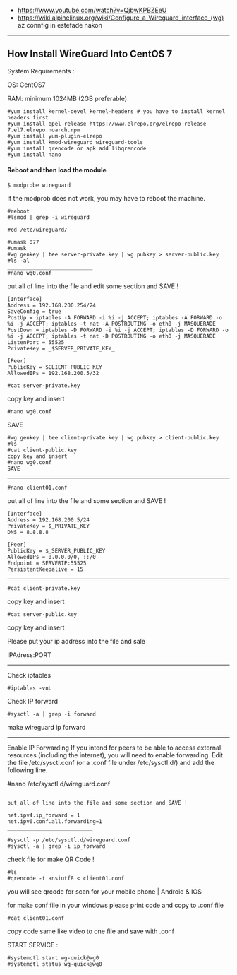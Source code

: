 * https://www.youtube.com/watch?v=QjbwKPBZEeU
* https://wiki.alpinelinux.org/wiki/Configure_a_Wireguard_interface_(wg) az connfig in estefade nakon
----
## How Install WireGuard Into CentOS 7

System Requirements :

OS: CentOS7

RAM: minimum 1024MB (2GB preferable)
```
#yum install kernel-devel kernel-headers # you have to install kernel headers first
#yum install epel-release https://www.elrepo.org/elrepo-release-7.el7.elrepo.noarch.rpm
#yum install yum-plugin-elrepo
#yum install kmod-wireguard wireguard-tools
#yum install qrencode or apk add libqrencode
#yum install nano
```

#### Reboot and then load the module
```
$ modprobe wireguard
```

If the modprob does not work, you may have to reboot the machine.
```
#reboot
#lsmod | grep -i wireguard
```

```
#cd /etc/wireguard/
```

```
#umask 077
#umask
#wg genkey | tee server-private.key | wg pubkey > server-public.key
#ls -al
___________________________
#nano wg0.conf
```
put all of line into the file and edit some section and SAVE !
```
[Interface]
Address = 192.168.200.254/24
SaveConfig = true
PostUp = iptables -A FORWARD -i %i -j ACCEPT; iptables -A FORWARD -o %i -j ACCEPT; iptables -t nat -A POSTROUTING -o eth0 -j MASQUERADE
PostDown = iptables -D FORWARD -i %i -j ACCEPT; iptables -D FORWARD -o %i -j ACCEPT; iptables -t nat -D POSTROUTING -o eth0 -j MASQUERADE
ListenPort = 55525
PrivateKey = _$SERVER_PRIVATE_KEY_

[Peer]
PublicKey = $CLIENT_PUBLIC_KEY
AllowedIPs = 192.168.200.5/32
```

```
#cat server-private.key
```

copy key and insert
```
#nano wg0.conf
```

SAVE
```
#wg genkey | tee client-private.key | wg pubkey > client-public.key
#ls
#cat client-public.key
copy key and insert
#nano wg0.conf
SAVE

```
___________________________

```
#nano client01.conf
```
put all of line into the file and some section and SAVE !
```
[Interface]
Address = 192.168.200.5/24
PrivateKey = $_PRIVATE_KEY
DNS = 8.8.8.8

[Peer]
PublicKey = $_SERVER_PUBLIC_KEY
AllowedIPs = 0.0.0.0/0, ::/0
Endpoint = SERVERIP:55525
PersistentKeepalive = 15
```

_____
```
#cat client-private.key
```

copy key and insert
```
#cat server-public.key
```

copy key and insert

Please put your ip address into the file and sale 

IPAdress:PORT

___________________________

Check iptables
```
#iptables -vnL
```
Check IP forward
```
#sysctl -a | grep -i forward
```
make wireguard ip forward

___________________________
Enable IP Forwarding
If you intend for peers to be able to access external resources (including the internet), you will need to enable forwarding. Edit the file /etc/sysctl.conf (or a .conf file under /etc/sysctl.d/) and add the following line.

#nano /etc/sysctl.d/wireguard.conf

```

put all of line into the file and some section and SAVE !

net.ipv4.ip_forward = 1
net.ipv6.conf.all.forwarding=1
___________________________

#sysctl -p /etc/sysctl.d/wireguard.conf
#sysctl -a | grep -i ip_forward
```
check file for make QR Code !
```
#ls
#qrencode -t ansiutf8 < client01.conf
```
you will see qrcode for scan for your mobile phone | Android & IOS

for make conf file in your windows please print code and copy to .conf file
```
#cat client01.conf
```
copy code same like video to one file and save with .conf

START SERVICE :
```
#systemctl start wg-quick@wg0
#systemctl status wg-quick@wg0
```
